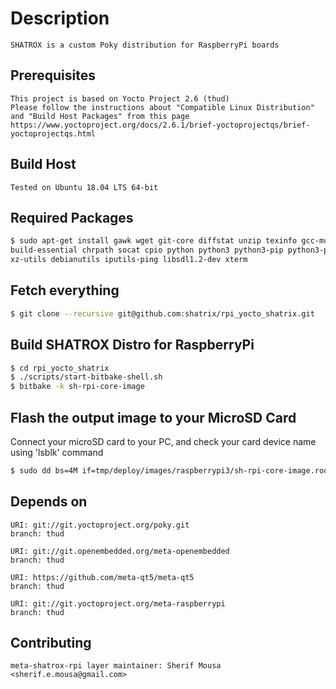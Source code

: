 # Description
    SHATROX is a custom Poky distribution for RaspberryPi boards

## Prerequisites
    This project is based on Yocto Project 2.6 (thud)
    Please follow the instructions about "Compatible Linux Distribution" and "Build Host Packages" from this page
    https://www.yoctoproject.org/docs/2.6.1/brief-yoctoprojectqs/brief-yoctoprojectqs.html

## Build Host
    Tested on Ubuntu 18.04 LTS 64-bit

## Required Packages
```bash
$ sudo apt-get install gawk wget git-core diffstat unzip texinfo gcc-multilib \
build-essential chrpath socat cpio python python3 python3-pip python3-pexpect \
xz-utils debianutils iputils-ping libsdl1.2-dev xterm
```

## Fetch everything
```bash
$ git clone --recursive git@github.com:shatrix/rpi_yocto_shatrix.git
```

## Build SHATROX Distro for RaspberryPi
```bash
$ cd rpi_yocto_shatrix
$ ./scripts/start-bitbake-shell.sh
$ bitbake -k sh-rpi-core-image
```

## Flash the output image to your MicroSD Card
Connect your microSD card to your PC, and check your card device name using 'lsblk' command
```bash
$ sudo dd bs=4M if=tmp/deploy/images/raspberrypi3/sh-rpi-core-image.rootfs.rpi-sdimg of=/dev/sdX conv=fsync status=progress
```

## Depends on
    URI: git://git.yoctoproject.org/poky.git
    branch: thud

    URI: git://git.openembedded.org/meta-openembedded
    branch: thud

    URI: https://github.com/meta-qt5/meta-qt5
    branch: thud

    URI: git://git.yoctoproject.org/meta-raspberrypi
    branch: thud


## Contributing
    meta-shatrox-rpi layer maintainer: Sherif Mousa <sherif.e.mousa@gmail.com>

